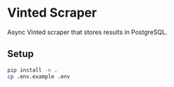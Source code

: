 # Vinted Scraper

Async Vinted scraper that stores results in PostgreSQL.

## Setup
```bash
pip install -e .
cp .env.example .env

